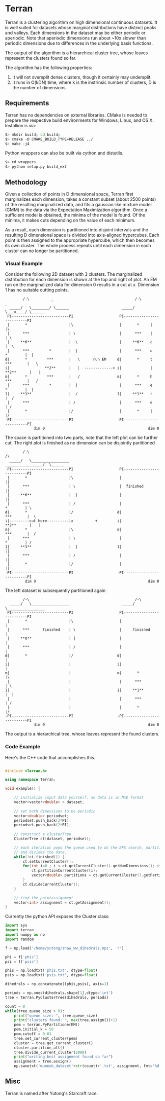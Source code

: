 <h1>Terran</h1>

Terran is a clustering algorithm on high dimensional continuous datasets. It is well suited for datasets whose marginal distributions have distinct peaks and valleys. Each dimensions in the dataset may be either periodic or aperiodic. Note that aperiodic dimensions run about ~10x slower than periodic dimensions due to differences in the underlying basis functions.

The output of the algorithm is a hierarchical cluster tree, whose leaves represent the clusters found so far.

The algorithm has the following properties:

1) It will not oversplit dense clusters, though it certainly may undersplit.  
2) It runs in O(kDN) time, where k is the instrinsic number of clusters, D is the number of dimensions.

<h2>Requirements</h2>

Terran has no dependencies on external libraries. CMake is needed to prepare the respective build environments for Windows, Linux, and OS X. Installion is via:

``` bash
$> mkdir build; cd build;
$> cmake -D CMAKE_BUILD_TYPE=RELEASE ../
$> make -j4
```
Python wrappers can also be built via cython and distutils. 
``` bash
$> cd wrappers
$> python setup.py build_ext
```

<h2>Methodology</h2>

Given a collection of points in D dimensional space, Terran first marginalizes each dimension, takes a constant subset (about 2500 points) of the resulting marginalized data, and fits a gaussian like mixture model (GMM) to the data via the Expectation Maximization algorithm. Once a sufficient model is obtained, the minima of the model is found. Of the minima, it makes cuts depending on the value of each minimum.

As a result, each dimension is partitioned into disjoint intervals and the resulting D dimensional space is divided into axis-aligned hypercubes. Each point is then assigned to the appropriate hypercube, which then becomes its own cluster. The whole process repeats until each dimension in each cluster can no longer be partitioned.

<h3> Visual Example </h3>

Consider the following 2D dataset with 3 clusters. The marginalized distribution for each dimension is shown at the top and right of plot. An EM run on the marginalized data for dimension 0 results in a cut at _x_. Dimension 1 has no suitable cutting points.

```     
        /-\          _                                     /-\          _         
  _____/   \________/ \______                        _____/   \___x____/ \______  
 PI--------------------------PI                     PI--------------------------PI 
 |       *                   |\                     |       *     |             |\        
 |      ***                  | \                    |      ***    |             | \   
 |     **0**                 |  \                   |     **0**   c             |  \ 
 |      ***         *        |  |                   |      ***    u    *        |  | 
d|       *         ***       |   \      run EM     d|       *     t   ***       |   \
i|                **2**      |   |  -------------> i|             |  **2**      |   |
m|       *         ***       |   /                 m|       *     h   ***       |   /
 |      ***         *        |  |                   |      ***    e    *        |  |
1|     **1**                 |  /                  1|     **1**   r             |  /
 |      ***                  | /                    |      ***    e             | /
 |       *                   |/                     |       *     |             |/
-PI--------------------------PI                    -PI--------------------------PI  
             dim 0                                               dim 0  
```

The space is partitioned into two parts, note that the left plot can be further cut. The right plot is finished as no dimension can be disjointly partitioned

```     
        /-\                                                            /\         
  _____/   \_________________                        _________________/  \______  
 PI--------------------------PI                     PI--------------------------PI 
 |       *                   |\                     |                           ||
 |      ***                  | \                    |  finished                 ||  
 |     **0**                 |  |                   |                           ||  
 |      ***                  | /                    |                  *        | \
d|       *                   |/                    d|                 ***       |  \
i|---------cut here----------|x          +         i|                **2**      |   | 
m|       *                   |\                    m|                 ***       |  / 
 |      ***                  | \                    |                  *        | / 
1|     **1**                 |  |                  1|                           || 
 |      ***                  | /                    |                           || 
 |       *                   |/                     |                           ||
-PI--------------------------PI                    -PI--------------------------PI
         dim 0                                                   dim 0  
```

The left dataset is subsequently partitioned again:

```     
        /-\                                                /-\                   
  _____/   \_________________                        _____/   \_________________  
 PI--------------------------PI                     PI--------------------------PI 
 |       *                   |\                     |                           | 
 |      ***      finished    | \                    |     finished              | 
 |     **0**                 | |                    |                           |
 |      ***                  | /                    |                           | 
d|       *                   |/                    d|                           |
i|                           |                     i|                           |
m|                           |                     m|       *                   |\
 |                           |                      |      ***                  | \
1|                           |                     1|     **1**                 |  |
 |                           |                      |      ***                  | / 
 |                           |                      |       *                   |/
-PI--------------------------PI                    -PI--------------------------PI
             dim 0                                               dim 0  
```

The output is a hierarchical tree, whose leaves represent the found clusters.

<h3> Code Example </h3>

Here's the C++ code that accomplishes this. 

```cpp

#include <Terran.h>

using namespace Terran;

void example() {

    // initialize input data yourself, as data is in NxD format
    vector<vector<double> > dataset;
    
    // set both dimensions to be periodic
    vector<double> periodset;
    periodset.push_back(2*PI);
    periodset.push_back(2*PI);
    
    // construct a clusterTree
    ClusterTree ct(dataset, periodset);

    // each iteration pops the queue used to do the BFS search, partitions each dimension,
    // and divides the data.
    while(!ct.finished()) {
        ct.setCurrentCluster();
        for(int i=0 ; i < ct.getCurrentCluster().getNumDimensions(); i++) {
            ct.partitionCurrentCluster(i);
            vector<double> partitions = ct.getCurrentCluster().getPartition(i);
        }
        ct.divideCurrentCluster();
    }

    // find the pointassignment
    vector<int> assignment = ct.getAssignment();
}
```

Currently the python API exposes the Cluster class:

``` python
import sys
import terran
import numpy as np
import random

f = np.load('/home/yutong/shaw_ww_dihedrals.npz', 'r')

phi = f['phis']
psi = f['psis']

phis = np.loadtxt('phis.txt', dtype=float)
psis = np.loadtxt('psis.txt', dtype=float)

dihedrals = np.concatenate((phis,psis), axis=1)

periods = np.ones(dihedrals.shape[1],dtype='int')
tree = terran.PyClusterTree(dihedrals, periods)

count = 0
while(tree.queue_size > 0):
    print("queue size: ", tree.queue_size)
    print("clusters found: ", max(tree.assign())+1)
    pem = terran.PyPartitionerEM()
    pem.initial_k = 50
    pem.cutoff = 0.01
    tree.set_current_cluster(pem)
    cluster = tree.get_current_cluster()
    cluster.partition_all()
    tree.divide_current_cluster(2000)
    print("writing best assignment found so far")	    
    assignment = tree.assign()
    np.savetxt('muneeb_dataset'+str(count)+'.txt', assignment, fmt='%d')
``` 

<h2> Misc </h2>
Terran is named after Yutong's Starcraft race.
